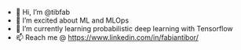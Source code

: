 - 👋 Hi, I’m @tibfab
- 👀 I’m excited about ML and MLOps
- 🌱 I’m currently learning probabilistic deep learning with Tensorflow
- 📫 Reach me @ https://www.linkedin.com/in/fabiantibor/

<!---
tibfab/tibfab is a ✨ special ✨ repository because its `README.md` (this file) appears on your GitHub profile.
You can click the Preview link to take a look at your changes.
--->
